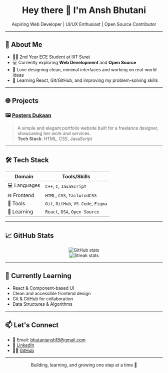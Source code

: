 <h1 align="center">Hey there 👋 I'm Ansh Bhutani</h1>
<p align="center">
  Aspiring Web Developer | UI/UX Enthusiast | Open Source Contributor
</p>

---

## 🚀 About Me

- 🧑‍🎓 2nd Year ECE Student at IIIT Surat  
- 💻 Currently exploring **Web Development** and **Open Source**  
- 🎨 Love designing clean, minimal interfaces and working on real-world ideas  
- 🌱 Learning React, Git/GitHub, and improving my problem-solving skills  

---

## 🌐 Projects

### 🖼️ [Posters Dukaan](https://itz-ab07.github.io/poster-dukaan)
> A simple and elegant portfolio website built for a freelance designer, showcasing her work and services.  
**Tech Stack**: HTML, CSS, JavaScript

---

## 🛠️ Tech Stack

| Domain       | Tools/Skills                      |
|--------------|----------------------------------|
| 💻 Languages | `C++`, `C`, `JavaScript`         |
| 🌐 Frontend  | `HTML`, `CSS`, `TailwindCSS`     |
| 🔧 Tools     | `Git`, `GitHub`, `VS Code`, `Figma` |
| 🧠 Learning  | `React`, `DSA`, `Open Source`     |

---

## 📈 GitHub Stats

<p align="center">
  <img src="https://github-readme-stats.vercel.app/api?username=itz-ab07&show_icons=true&theme=react&hide_rank=true" alt="GitHub stats" />
  <br />
  <img src="https://github-readme-streak-stats.herokuapp.com/?user=itz-ab07&theme=react" alt="Streak stats" />
</p>

---

## 🌱 Currently Learning

- React & Component-based UI  
- Clean and accessible frontend design  
- Git & GitHub for collaboration  
- Data Structures & Algorithms

---

## 📫 Let's Connect

- 📧 Email: bhutaniansh18@gmail.com  
- 💼 [LinkedIn](https://www.linkedin.com/in/ansh-bhutani-245580333)  
- 🧑‍💻 [GitHub](https://github.com/itz-ab07)

---

<p align="center">Building, learning, and growing one step at a time 🚀</p>
